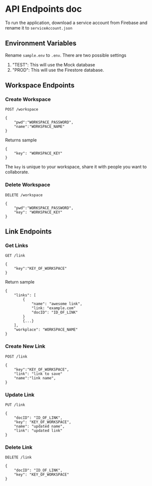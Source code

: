 # API Endpoints doc
To run the application, download a service account from Firebase and rename it to `serviceAccount.json`

## Environment Variables
Rename `sample.env` to `.env`. There are two possible settings
1. "TEST": This will use the Mock database
1. "PROD": This will use the Firestore database.

## Workspace Endpoints
### Create Workspace
`POST /workspace`
```
{
    "pwd":"WORKSPACE_PASSWORD",
    "name":"WORKSPACE_NAME"
}
```
Returns sample
```
{
    "key": "WORKSPACE_KEY"
}
```
The `key` is unique to your workspace, share it with people you want to collaborate.
### Delete Workspace
`DELETE /workspace`
```
{
    "pwd":"WORKSPACE_PASSWORD",
    "key": "WORKSPACE_KEY"
}
```

## Link Endpoints
### Get Links
`GET /link`
```
{
    "key":"KEY_OF_WORKSPACE"
}
```
Return sample
```
{
    "links": [
        {
            "name": "awesome link",
            "link: "example.com"
            "docID": "ID_OF_LINK"
        }
        {...}
    ],
    "workplace": "WORKSPACE_NAME"
}
```

### Create New Link
`POST /link`
```
{
    "key":"KEY_OF_WORKSPACE",
    "link": "link to save"
    "name":"link name",
}
```

### Update Link
`PUT /link`
```
{
    "docID": "ID_OF_LINK",
    "key": "KEY_OF_WORKSPACE",
    "name": "updated name",
    "link": "updated link"
}
```

### Delete Link
`DELETE /link`
```
{
    "docID": "ID_OF_LINK",
    "key": "KEY_OF_WORKSPACE"
}
```